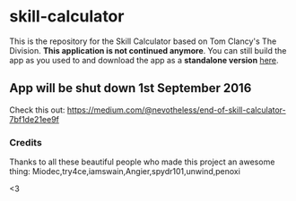 # skill-calculator

This is the repository for the Skill Calculator based on Tom Clancy's The Division. **This application is not continued anymore**. You can still build the app as you used to and download the app as a **standalone version** [here](https://github.com/ununseptium/skill-calculator/releases/tag/v3.0.0).

## App will be shut down 1st September 2016
Check this out: https://medium.com/@nevotheless/end-of-skill-calculator-7bf1de21ee9f

### Credits

Thanks to all these beautiful people who made this project an awesome thing: Miodec,try4ce,iamswain,Angier,spydr101,unwind,penoxi 

<3

